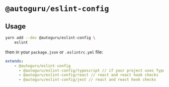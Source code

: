 # `@autoguru/eslint-config`

## Usage

```sh
yarn add --dev @autoguru/eslint-config \
	eslint
```

then in your `package.json` or `.eslintrc.yml` file:

```yml
extends:
    - @autoguru/eslint-config
      - @autoguru/eslint-config/typescript // if your project uses TypeScript
      - @autoguru/eslint-config/react // react and react hook checks
      - @autoguru/eslint-config/jest // react and react hook checks
```
